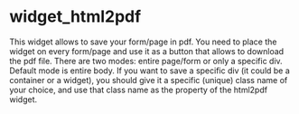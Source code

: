 # widget_html2pdf

This widget allows to save your form/page in pdf.
You need to place the widget on every form/page and use it as a button that allows to download the pdf file.
There are two modes: entire page/form or only a specific div. Default mode is entire body. If you want to save a specific div (it could be a container or a widget), you should give it a specific (unique) class name of your choice, and use that class name as the property of the html2pdf widget.